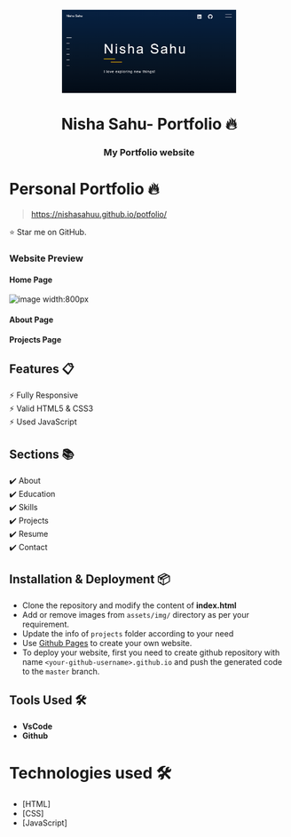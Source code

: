 <p align="center"> 
    <img src="./assets/img/home.png" align="center" height="150"></img>
</p>

<h1 align="center"> Nisha Sahu- Portfolio 🔥 </h1> 
<h3 align="center"> My Portfolio website </h3>



  # Personal Portfolio 🔥
>  https://nishasahuu.github.io/potfolio/

:star: Star me on GitHub.

### Website Preview
#### Home Page

![image width:800px](https://github.com/nishaSahuU/portfolio/assets/82632229/fb25585d-723e-4ebd-ac5a-2a0bdd806b3e)


#### About Page



#### Projects Page

  
## Features 📋
⚡️ Fully Responsive\
⚡️ Valid HTML5 & CSS3\
⚡️ Used JavaScript

## Sections 📚
✔️ About\
✔️ Education\
✔️ Skills \
✔️ Projects \
✔️ Resume\
✔️ Contact 

## Installation & Deployment 📦
- Clone the repository and modify the content of <b>index.html</b> 
- Add or remove images from `assets/img/` directory as per your requirement.
- Update the info of `projects` folder according to your need
- Use [Github Pages](https://create-react-app.dev/docs/deployment/#github-pages) to create your own website.
- To deploy your website, first you need to create github repository with name `<your-github-username>.github.io` and push the generated code to the `master` branch.


## Tools Used 🛠️
* <b>VsCode</b>
* <b>Github</b> 


# Technologies used 🛠️

- [HTML]
- [CSS]
- [JavaScript]
  

